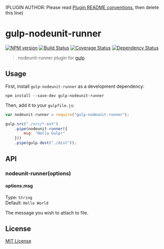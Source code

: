 (PLUGIN AUTHOR: Please read [Plugin README conventions](https://github.com/wearefractal/gulp/wiki/Plugin-README-Conventions), then delete this line)

# gulp-nodeunit-runner
[![NPM version][npm-image]][npm-url] [![Build Status][travis-image]][travis-url]  [![Coverage Status][coveralls-image]][coveralls-url] [![Dependency Status][depstat-image]][depstat-url]

> nodeunit-runner plugin for [gulp](https://github.com/wearefractal/gulp)

## Usage

First, install `gulp-nodeunit-runner` as a development dependency:

```shell
npm install --save-dev gulp-nodeunit-runner
```

Then, add it to your `gulpfile.js`:

```javascript
var nodeunit-runner = require("gulp-nodeunit-runner");

gulp.src("./src/*.ext")
	.pipe(nodeunit-runner({
		msg: "Hello Gulp!"
	}))
	.pipe(gulp.dest("./dist"));
```

## API

### nodeunit-runner(options)

#### options.msg
Type: `String`  
Default: `Hello World`

The message you wish to attach to file.


## License

[MIT License](http://en.wikipedia.org/wiki/MIT_License)

[npm-url]: https://npmjs.org/package/gulp-nodeunit-runner
[npm-image]: https://badge.fury.io/js/gulp-nodeunit-runner.png

[travis-url]: http://travis-ci.org/baer/gulp-nodeunit-runner
[travis-image]: https://secure.travis-ci.org/baer/gulp-nodeunit-runner.png?branch=master

[coveralls-url]: https://coveralls.io/r/baer/gulp-nodeunit-runner
[coveralls-image]: https://coveralls.io/repos/baer/gulp-nodeunit-runner/badge.png

[depstat-url]: https://david-dm.org/baer/gulp-nodeunit-runner
[depstat-image]: https://david-dm.org/baer/gulp-nodeunit-runner.png
